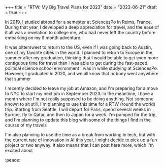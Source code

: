 +++
title = "RTW: My Big Travel Plans for 2023"
date = "2023-06-21"
draft = true
+++

In 2019, I studied abroad for a semester at SciencesPo in Reims, France. During that year, I developed a deep appreciation for travel, and the ease of it all was a revelation to college me, who had never left the country before embarking on my 6 month adventure. 

It was bittersweet to return to the US, even if I was going back to Austin, one of my favorite cities in the world. I planned to return to Europe in the summer after my graduation, thinking that I would be able to get even more contiguous time for travel than I was able to get during the fast-paced political science school environment I was in while studying at SciencesPo. However, I graduated in 2020, and we all know that nobody went anywhere that summer

I recently decided to leave my job at Amazon, and I'm preparing for a move to NYC to start my next job in September 2023. In the meantime, I have a month where I'm not really supposed to be doing anything. Not someone known to sit still, I'm planning to use this time for a RTW (round the world) trip. Starting from Seattle, I will depart for Paris, spend several weeks in Europe, fly to Qatar, and then to Japan for a week. I'm pumped for the trip, and I'm planning to update this blog with some of the things I find in the course of my travels

I'm also planning to use the time as a break from working in tech, but with the current rate of innovation in AI this year, I might decide to pick up a fun project or two anyway. It also means that I can post here more, which I'm excited about

:peace: